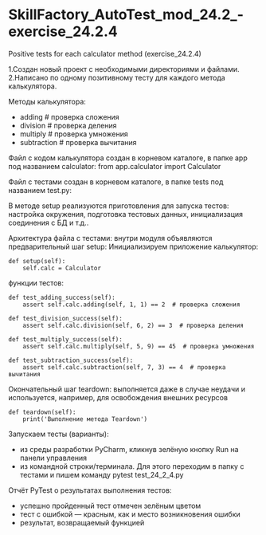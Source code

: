 # SkillFactory_AutoTest_mod_24.2_-exercise_24.2.4
Positive tests for each calculator method (exercise_24.2.4)

1.Создан новый проект с необходимыми директориями и файлами.
2.Написано по одному позитивному тесту для каждого метода калькулятора.

Методы калькулятора:
- adding # проверка сложения
- division # проверка деления
- multiply # проверка умножения
- subtraction # проверка вычитания

Файл с кодом калькулятора создан в корневом каталоге, в папке app под названием calculator:
  from app.calculator import Calculator

Файл с тестами создан в корневом каталоге, в папке tests под названием test.py:

   В методе setup реализуются приготовления для запуска тестов: настройка окружения, подготовка тестовых данных, инициализация соединения с БД и т.д.. 

Архитектура файла с тестами: внутри модуля объявляются
  предварительный шаг setup: Инициализируем приложение калькулятор:
  
    def setup(self):
        self.calc = Calculator

функции тестов:
  
    def test_adding_success(self):
        assert self.calc.adding(self, 1, 1) == 2  # проверка сложения

    def test_division_success(self):
        assert self.calc.division(self, 6, 2) == 3  # проверка деления

    def test_multiply_success(self):
        assert self.calc.multiply(self, 5, 9) == 45  # проверка умножения

    def test_subtraction_success(self):
        assert self.calc.subtraction(self, 7, 3) == 4  # проверка вычитания

  Окончательный шаг teardown: выполняется даже в случае неудачи и используется, например, для освобождения внешних ресурсов
    
    def teardown(self):
        print('Выполнение метода Teardown')

  Запускаем тесты (варианты):
  - из среды разработки PyCharm, кликнув зелёную кнопку Run на панели управления
  - из командной строки/терминала. Для этого переходим в папку с  тестами и пишем команду
     pytest test_24_2_4.py
  
  Отчёт PyTest о результатах выполнения тестов:
  - успешно пройденный тест отмечен зелёным цветом
  - тест с ошибкой — красным, как и место возникновения ошибки
  - результат, возвращаемый функцией
  
